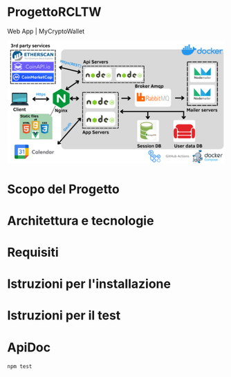 # ProgettoRCLTW
Web App | MyCryptoWallet

![alt text](./DiagrammaMCW.png)
# Scopo del Progetto
# Architettura e tecnologie
# Requisiti
# Istruzioni per l'installazione
# Istruzioni per il test
# ApiDoc

```
npm test
```

